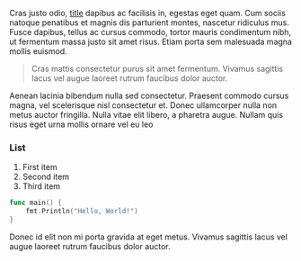 Cras justo odio, [title](https://www.example.com) dapibus ac facilisis in, egestas eget quam. Cum sociis natoque penatibus et magnis dis parturient montes, nascetur ridiculus mus. Fusce dapibus, tellus ac cursus commodo, tortor mauris condimentum nibh, ut fermentum massa justo sit amet risus. Etiam porta sem malesuada magna mollis euismod.

> Cras mattis consectetur purus sit amet fermentum. Vivamus sagittis lacus vel augue laoreet rutrum faucibus dolor auctor.

Aenean lacinia bibendum nulla sed consectetur. Praesent commodo cursus magna, vel scelerisque nisl consectetur et. Donec ullamcorper nulla non metus auctor fringilla. Nulla vitae elit libero, a pharetra augue. Nullam quis risus eget urna mollis ornare vel eu leo

### List

1. First item
2. Second item
3. Third item

```go
func main() {
	fmt.Println("Hello, World!")
}
```

Donec id elit non mi porta gravida at eget metus. Vivamus sagittis lacus vel augue laoreet rutrum faucibus dolor auctor.
